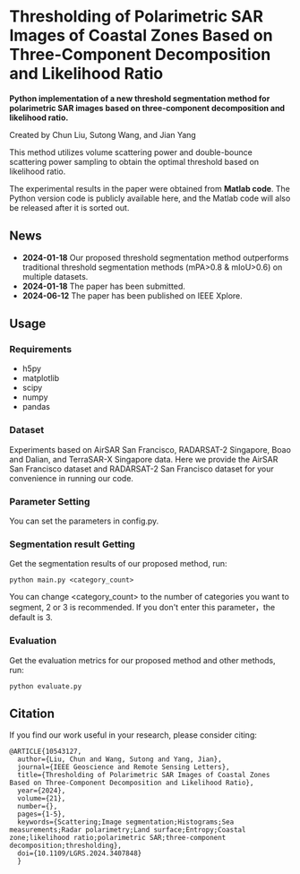 # Thresholding of Polarimetric SAR Images of Coastal Zones Based on Three-Component Decomposition and Likelihood Ratio
**Python implementation of a new threshold segmentation method for polarimetric SAR images based on three-component decomposition and likelihood ratio.**<br>

Created by Chun Liu, Sutong Wang, and Jian Yang

This method utilizes volume scattering power and double-bounce scattering power sampling to obtain the optimal threshold based on likelihood ratio.

The experimental results in the paper were obtained from __Matlab code__. The Python version code is publicly available here, and the Matlab code will also be released after it is sorted out.




## News
- **2024-01-18** Our proposed threshold segmentation method outperforms traditional threshold segmentation methods (mPA>0.8 & mIoU>0.6) on multiple datasets.
- **2024-01-18** The paper has been submitted.
- **2024-06-12** The paper has been published on IEEE Xplore.

## Usage

### Requirements

- h5py 
- matplotlib
- scipy 
- numpy 
- pandas

### Dataset

Experiments based on AirSAR San Francisco, RADARSAT-2 Singapore, Boao and Dalian, and TerraSAR-X Singapore data.
Here we provide the AirSAR San Francisco dataset and RADARSAT-2 San Francisco dataset for your convenience in running our code.

### Parameter Setting
You can set the parameters in config.py.

### Segmentation result Getting
Get the segmentation results of our proposed method, run:

```
python main.py <category_count>
```
You can change <category_count> to the number of categories you want to segment, 2 or 3 is recommended. If you don't enter this parameter，the default is 3.
### Evaluation
Get the evaluation metrics for our proposed method and other methods, run: 
```
python evaluate.py
```



## Citation 
If you find our work useful in your research, please consider citing: 
```
@ARTICLE{10543127,
  author={Liu, Chun and Wang, Sutong and Yang, Jian},
  journal={IEEE Geoscience and Remote Sensing Letters}, 
  title={Thresholding of Polarimetric SAR Images of Coastal Zones Based on Three-Component Decomposition and Likelihood Ratio}, 
  year={2024},
  volume={21},
  number={},
  pages={1-5},
  keywords={Scattering;Image segmentation;Histograms;Sea measurements;Radar polarimetry;Land surface;Entropy;Coastal zone;likelihood ratio;polarimetric SAR;three-component decomposition;thresholding},
  doi={10.1109/LGRS.2024.3407848}
  }

```
